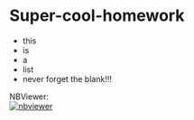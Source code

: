 # Super-cool-homework

- this 
- is 
- a 
- list
- never forget the blank!!!

NBViewer:  
[![nbviewer](https://raw.githubusercontent.com/jupyter/design/master/logos/Badges/nbviewer_badge.svg)](https://nbviewer.jupyter.org/github/Jiahelii/BIOS-512/tree/main/)
